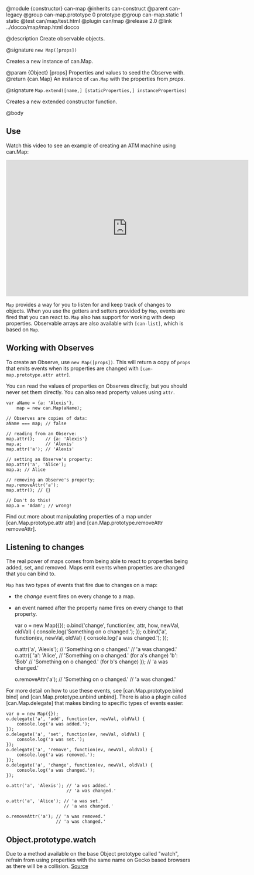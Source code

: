 @module {constructor} can-map
@inherits can-construct
@parent can-legacy
@group can-map.prototype 0 prototype
@group can-map.static 1 static
@test can/map/test.html
@plugin can/map
@release 2.0
@link ../docco/map/map.html docco

@description Create observable objects.

@signature `new Map([props])`

Creates a new instance of can.Map.

@param {Object} [props] Properties and values to seed the Observe with.
@return {can.Map} An instance of `can.Map` with the properties from _props_.

@signature `Map.extend([name,] [staticProperties,] instanceProperties)`

Creates a new extended constructor function.


@body

## Use

Watch this video to see an example of creating an ATM machine using can.Map:

<iframe width="662" height="372" src="https://www.youtube.com/embed/QP9mHyxZNiI" frameborder="0" allowfullscreen></iframe>


`Map` provides a way for you to listen for and keep track of changes
to objects. When you use the getters and setters provided by `Map`,
events are fired that you can react to. `Map` also has support for
working with deep properties. Observable arrays are also available with
`[can-list]`, which is based on `Map`.

## Working with Observes

To create an Observe, use `new Map([props])`. This will return a
copy of `props` that emits events when its properties are changed with
`[can-map.prototype.attr attr]`.

You can read the values of properties on Observes directly, but you should
never set them directly. You can also read property values using `attr`.


    var aName = {a: 'Alexis'},
        map = new can.Map(aName);

    // Observes are copies of data:
    aName === map; // false

    // reading from an Observe:
    map.attr();    // {a: 'Alexis'}
    map.a;         // 'Alexis'
    map.attr('a'); // 'Alexis'

    // setting an Observe's property:
    map.attr('a', 'Alice');
    map.a; // Alice

    // removing an Observe's property;
    map.removeAttr('a');
    map.attr(); // {}

    // Don't do this!
    map.a = 'Adam'; // wrong!


Find out more about manipulating properties of a map under
[can.Map.prototype.attr attr] and [can.Map.prototype.removeAttr removeAttr].

## Listening to changes

The real power of maps comes from being able to react to
properties being added, set, and removed. Maps emit events when
properties are changed that you can bind to.

`Map` has two types of events that fire due to changes on a map:
- the _change_ event fires on every change to a map.
- an event named after the property name fires on every change to that property.


    var o = new Map({});
    o.bind('change', function(ev, attr, how, newVal, oldVal) {
        console.log('Something on o changed.');
    });
    o.bind('a', function(ev, newVal, oldVal) {
        console.log('a was changed.');
    });

    o.attr('a', 'Alexis'); // 'Something on o changed.'
                           // 'a was changed.'
    o.attr({
        'a': 'Alice',      // 'Something on o changed.' (for a's change)
        'b': 'Bob'         // 'Something on o changed.' (for b's change)
    });                    // 'a was changed.'

    o.removeAttr('a');     // 'Something on o changed.'
                           // 'a was changed.'


For more detail on how to use these events, see [can.Map.prototype.bind bind] and
[can.Map.prototype.unbind unbind]. There is also a plugin called [can.Map.delegate]
that makes binding to specific types of events easier:


    var o = new Map({});
    o.delegate('a', 'add', function(ev, newVal, oldVal) {
        console.log('a was added.');
    });
    o.delegate('a', 'set', function(ev, newVal, oldVal) {
        console.log('a was set.');
    });
    o.delegate('a', 'remove', function(ev, newVal, oldVal) {
        console.log('a was removed.');
    });
    o.delegate('a', 'change', function(ev, newVal, oldVal) {
        console.log('a was changed.');
    });

    o.attr('a', 'Alexis'); // 'a was added.'
                           // 'a was changed.'

    o.attr('a', 'Alice'); // 'a was set.'
                          // 'a was changed.'

    o.removeAttr('a'); // 'a was removed.'
                       // 'a was changed.'

## Object.prototype.watch

Due to a method available on the base Object prototype called "watch", refrain from
using properties with the same name on Gecko based browsers as there will be a
collision. [Source](https://developer.mozilla.org/en-US/docs/Web/JavaScript/Reference/Global_Objects/Object/watch)
